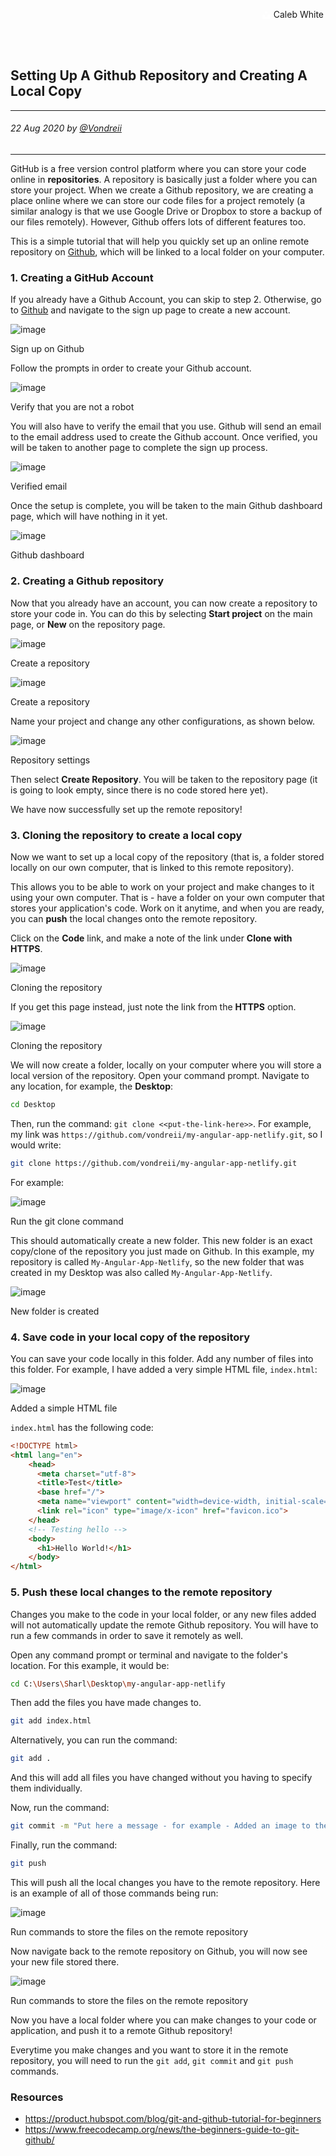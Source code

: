 <div class="parallax" style="height: 350px; background-image: url('../../../assets/blog/setting-up-remote-and-local-github-repo/header.jpg');">
  <div class="imageTextCollage"><a class="photoCred" style="margin-top: 300px; float: right;" href="https://unsplash.com/@caleb_white" target="_blank" rel="noopener noreferrer" title="Download free do whatever you want high-resolution photos from Igor Miske"><span style="display:inline-block;padding:2px 3px"><svg xmlns="http://www.w3.org/2000/svg" style="height:12px;width:auto;vertical-align:middle;top:-2px;fill:white" viewBox="0 0 32 32"><title>unsplash-logo</title><path d="M10 9V0h12v9H10zm12 5h10v18H0V14h10v9h12v-9z"></path></svg></span><span style="display:inline-block;padding:2px 3px">Caleb White</span></a></div>
</div>
<br>
<div class="writtenContent">

## Setting Up A Github Repository and Creating A Local Copy
___

###### 22 Aug 2020 by [@Vondreii](https://www.instagram.com/vondreii/?hl=en)
___

GitHub is a free version control platform where you can store your code online in **repositories**. A repository is basically just a folder where you can store your project. 
When we create a Github repository, we are creating a place online where we can store our code files for a project remotely (a similar analogy is that we use Google Drive or Dropbox to store a backup of our files remotely).
However, Github offers lots of different features too.

This is a simple tutorial that will help you quickly set up an online remote repository on [Github](https://github.com/), which will be linked to a local folder on your computer.

### 1. Creating a GitHub Account 

If you already have a Github Account, you can skip to step 2. Otherwise, go to [Github](https://github.com/) and navigate to the sign up page to create a new account.

<div class="blog-image-container">
    <img src="../../../assets/blog/setting-up-remote-and-local-github-repo/github-home.PNG" alt="image" class="blog-image-full"/>
	<div class="content-photo-credit"><p>Sign up on Github</p></div>
</div>

Follow the prompts in order to create your Github account. 
 
<div class="blog-image-container">
    <img src="../../../assets/blog/setting-up-remote-and-local-github-repo/verifyAccount.PNG" alt="image" class="blog-image-full"/>
	<div class="content-photo-credit"><p>Verify that you are not a robot</p></div>
</div>

You will also have to verify the email that you use. Github will send an email to the email address used to create the Github account.
Once verified, you will be taken to another page to complete the sign up process.

<div class="blog-image-container">
    <img src="../../../assets/blog/setting-up-remote-and-local-github-repo/Email-was-verified.PNG" alt="image" class="blog-image-full"/>
	<div class="content-photo-credit"><p>Verified email</p></div>
</div>

Once the setup is complete, you will be taken to the main Github dashboard page, which will have nothing in it yet.

<div class="blog-image-container">
    <img src="../../../assets/blog/setting-up-remote-and-local-github-repo/main-github-dashboard.PNG" alt="image" class="blog-image-full"/>
	<div class="content-photo-credit"><p>Github dashboard</p></div>
</div>

### 2. Creating a Github repository

Now that you already have an account, you can now create a repository to store your code in.
You can do this by selecting **Start project** on the main page, or **New** on the repository page.

<div class="blog-image-container">
    <img src="../../../assets/blog/setting-up-remote-and-local-github-repo/create-repo.PNG" alt="image" class="blog-image-full"/>
	<div class="content-photo-credit"><p>Create a repository</p></div>
</div>
<div class="blog-image-container">
    <img src="../../../assets/blog/setting-up-remote-and-local-github-repo/create-repo-2.PNG" alt="image" class="blog-image-full"/>
	<div class="content-photo-credit"><p>Create a repository</p></div>
</div>

Name your project and change any other configurations, as shown below.

<div class="blog-image-container">
    <img src="../../../assets/blog/setting-up-remote-and-local-github-repo/create-repo-settings.PNG" alt="image" class="blog-image-full"/>
	<div class="content-photo-credit"><p>Repository settings</p></div>
</div>

Then select **Create Repository**. You will be taken to the repository page (it is going to look empty, since there is no code stored here yet).

We have now successfully set up the remote repository! 

### 3. Cloning the repository to create a local copy

Now we want to set up a local copy of the repository (that is, a folder stored locally on our own computer, that is linked to this remote repository).

This allows you to be able to work on your project and make changes to it using your own computer.
That is - have a folder on your own computer that stores your application's code. Work on it anytime, and when you are ready, you can **push** the local changes onto the remote repository.

Click on the **Code** link, and make a note of the link under **Clone with HTTPS**.

<div class="blog-image-container">
    <img src="../../../assets/blog/setting-up-remote-and-local-github-repo/clone.PNG" alt="image" class="blog-image-full"/>
	<div class="content-photo-credit"><p>Cloning the repository</p></div>
</div>

If you get this page instead, just note the link from the **HTTPS** option.

<div class="blog-image-container">
    <img src="../../../assets/blog/setting-up-remote-and-local-github-repo/clone2.PNG" alt="image" class="blog-image-full"/>
	<div class="content-photo-credit"><p>Cloning the repository</p></div>
</div>

We will now create a folder, locally on your computer where you will store a local version of the repository.
Open your command prompt. Navigate to any location, for example, the **Desktop**:

```Bash
cd Desktop
```

Then, run the command: `git clone <<put-the-link-here>>`. For example, my link was `https://github.com/vondreii/my-angular-app-netlify.git`, so I would write:

```Bash
git clone https://github.com/vondreii/my-angular-app-netlify.git
```

For example:

<div class="blog-image-container">
    <img src="../../../assets/blog/setting-up-remote-and-local-github-repo/git-clone-local.PNG" alt="image" class="blog-image-full"/>
	<div class="content-photo-credit"><p>Run the git clone command</p></div>
</div>

This should automatically create a new folder. This new folder is an exact copy/clone of the repository you just made on Github. 
In this example, my repository is called `My-Angular-App-Netlify`, so the new folder that was created in my Desktop was also called `My-Angular-App-Netlify`.

<div class="blog-image-container">
    <img src="../../../assets/blog/setting-up-remote-and-local-github-repo/local-folder-created.PNG" alt="image" class="blog-image"/>
	<div class="content-photo-credit"><p>New folder is created</p></div>
</div>

### 4. Save code in your local copy of the repository

You can save your code locally in this folder. Add any number of files into this folder. For example, I have added a very simple HTML file, `index.html`:

<div class="blog-image-container">
    <img src="../../../assets/blog/setting-up-remote-and-local-github-repo/Add-file-to-local-repo.PNG" alt="image" class="blog-image"/>
	<div class="content-photo-credit"><p>Added a simple HTML file</p></div>
</div>

`index.html` has the following code:

```Html
<!DOCTYPE html>
<html lang="en">
	<head>
	  <meta charset="utf-8">
	  <title>Test</title>
	  <base href="/">
	  <meta name="viewport" content="width=device-width, initial-scale=1">
	  <link rel="icon" type="image/x-icon" href="favicon.ico">
	</head>
	<!-- Testing hello -->
	<body>
	  <h1>Hello World!</h1>
	</body>
</html>
```

### 5. Push these local changes to the remote repository

Changes you make to the code in your local folder, or any new files added will not automatically update the remote Github repository. 
You will have to run a few commands in order to save it remotely as well.

Open any command prompt or terminal and navigate to the folder's location. For this example, it would be:

```Bash
cd C:\Users\Sharl\Desktop\my-angular-app-netlify
```

Then add the files you have made changes to.

```Bash
git add index.html
```

Alternatively, you can run the command:

```Bash
git add .
```

And this will add all files you have changed without you having to specify them individually.
 
Now, run the command: 

```Bash
git commit -m "Put here a message - for example - Added an image to the html page"
```

Finally, run the command:

```Bash
git push
```

This will push all the local changes you have to the remote repository. Here is an example of all of those commands being run:

<div class="blog-image-container">
    <img src="../../../assets/blog/setting-up-remote-and-local-github-repo/cmd-commands.PNG" alt="image" class="blog-image-full"/>
	<div class="content-photo-credit"><p>Run commands to store the files on the remote repository</p></div>
</div>

Now navigate back to the remote repository on Github, you will now see your new file stored there.

<div class="blog-image-container">
    <img src="../../../assets/blog/setting-up-remote-and-local-github-repo/pushed-code.PNG" alt="image" class="blog-image-full"/>
	<div class="content-photo-credit"><p>Run commands to store the files on the remote repository</p></div>
</div>

Now you have a local folder where you can make changes to your code or application, and push it to a remote Github repository! 

Everytime you make changes and you want to store it in the remote repository, you will need to run the `git add`, `git commit` and `git push` commands.
	 
### Resources
* https://product.hubspot.com/blog/git-and-github-tutorial-for-beginners
* https://www.freecodecamp.org/news/the-beginners-guide-to-git-github/

<br><br>

</div>